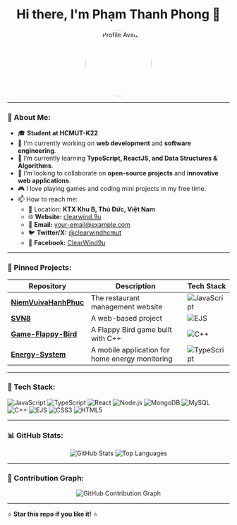 <h1 align="center">Hi there, I'm Phạm Thanh Phong 👋</h1>

<p align="center">
  <img src="https://github.com/ClearWind9u.png" width="150" height="150" style="border-radius: 50%;" alt="Profile Avatar">
</p>

---

### 🚀 About Me:
- 🎓 **Student at HCMUT-K22**  
- 🔭 I'm currently working on **web development** and **software engineering**.  
- 🌱 I’m currently learning **TypeScript, ReactJS, and Data Structures & Algorithms**.  
- 🤝 I’m looking to collaborate on **open-source projects** and **innovative web applications**.  
- 🎮 I love playing games and coding mini projects in my free time.  
- 📫 How to reach me:  
  - 📍 Location: **KTX Khu B, Thủ Đức, Việt Nam**  
  - 🌐 **Website:** [clearwind.9u](https://your-website-link)  
  - 📧 **Email:** your-email@example.com  
  - 🐦 **Twitter/X:** [@clearwindhcmut](https://twitter.com/clearwindhcmut)  
  - 📘 **Facebook:** [ClearWind9u](https://facebook.com/clearwind.9u)  

---

### 📌 Pinned Projects:
| Repository | Description | Tech Stack |
|------------|-------------|------------|
| **[NiemVuivaHanhPhuc](https://github.com/ClearWind9u/NiemVuivaHanhPhuc)** | The restaurant management website | ![JavaScript](https://img.shields.io/badge/-JavaScript-yellow?style=flat&logo=javascript) |
| **[SVN8](https://github.com/ClearWind9u/SVN8)** | A web-based project | ![EJS](https://img.shields.io/badge/-EJS-pink?style=flat&logo=ejs) |
| **[Game-Flappy-Bird](https://github.com/ClearWind9u/Game-Flappy-Bird)** | A Flappy Bird game built with C++ | ![C++](https://img.shields.io/badge/-C++-blue?style=flat&logo=cplusplus) |
| **[Energy-System](https://github.com/ClearWind9u/Energy-System)** | A mobile application for home energy monitoring | ![TypeScript](https://img.shields.io/badge/-TypeScript-blue?style=flat&logo=typescript) |

---

### 🔧 Tech Stack:
![JavaScript](https://img.shields.io/badge/-JavaScript-F7DF1E?style=flat&logo=javascript&logoColor=black)
![TypeScript](https://img.shields.io/badge/-TypeScript-007ACC?style=flat&logo=typescript&logoColor=white)
![React](https://img.shields.io/badge/-React-61DAFB?style=flat&logo=react&logoColor=black)
![Node.js](https://img.shields.io/badge/-Node.js-339933?style=flat&logo=node.js&logoColor=white)
![MongoDB](https://img.shields.io/badge/-MongoDB-47A248?style=flat&logo=mongodb&logoColor=white)
![MySQL](https://img.shields.io/badge/-MySQL-4479A1?style=flat&logo=mysql&logoColor=white)
![C++](https://img.shields.io/badge/-C++-00599C?style=flat&logo=cplusplus&logoColor=white)
![EJS](https://img.shields.io/badge/-EJS-fuchsia?style=flat&logo=ejs)
![CSS3](https://img.shields.io/badge/-CSS3-1572B6?style=flat&logo=css3&logoColor=white)
![HTML5](https://img.shields.io/badge/-HTML5-E34F26?style=flat&logo=html5&logoColor=white)

---

### 📊 GitHub Stats:
<p align="center">
  <img src="https://github-readme-stats.vercel.app/api?username=ClearWind9u&show_icons=true&theme=dark&count_private=true" alt="GitHub Stats">
  <img src="https://github-readme-stats.vercel.app/api/top-langs/?username=ClearWind9u&layout=compact&theme=dark" alt="Top Languages">
</p>

---

### 🎯 Contribution Graph:
<p align="center">
  <img src="https://github-readme-activity-graph.cyclic.app/graph?username=ClearWind9u&theme=react-dark" alt="GitHub Contribution Graph">
</p>

---

⭐ **Star this repo if you like it!** ⭐
